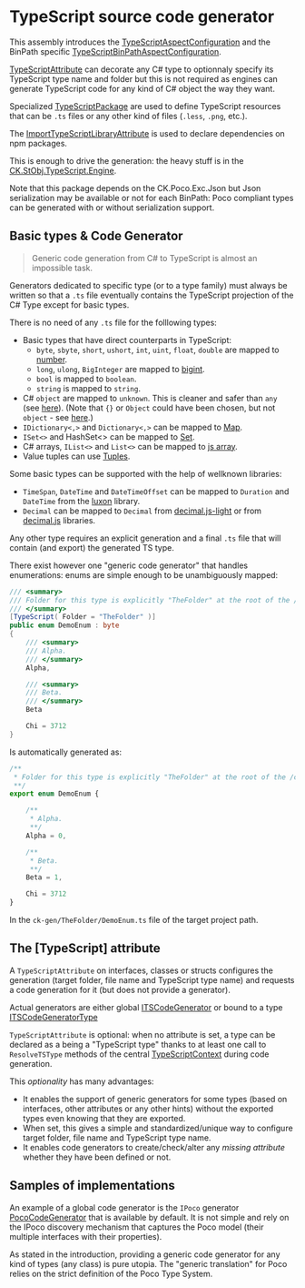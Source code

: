 # TypeScript source code generator

This assembly introduces the [TypeScriptAspectConfiguration](TypeScriptAspectConfiguration.cs) and the
BinPath specific [TypeScriptBinPathAspectConfiguration](TypeScriptBinPathAspectConfiguration.cs).


[TypeScriptAttribute](TypeScriptAttribute.cs) can decorate any C# type to optionnaly specify its TypeScript type name
and folder but this is not required as engines can generate TypeScript code for any kind of C# object the way they want.

Specialized [TypeScriptPackage](TypeScriptPackage.cs) are used to define TypeScript resources that can be `.ts` files or any
other kind of files (`.less`, `.png`, etc.).

The [ImportTypeScriptLibraryAttribute](ImportTypeScriptLibraryAttribute.cs) is used to declare dependencies on npm packages.

This is enough to drive the generation: the heavy stuff is in the [CK.StObj.TypeScript.Engine](..\CK.StObj.TypeScript.Engine).

Note that this package depends on the CK.Poco.Exc.Json but Json serialization may be available or not for each BinPath: Poco compliant types
can be generated with or without serialization support.

## Basic types & Code Generator

> Generic code generation from C# to TypeScript is almost an impossible task.

Generators dedicated to specific type (or to a type family) must always be written
so that a `.ts` file eventually contains the TypeScript projection of the C# Type except for
basic types.

There is no need of any `.ts` file for the folllowing types:
 - Basic types that have direct counterparts in TypeScript: 
   - `byte`, `sbyte`, `short`, `ushort`, `int`, `uint`, `float`, `double` are mapped to [number](https://developer.mozilla.org/en-US/docs/Web/JavaScript/Reference/Global_Objects/Number).
   - `long`, `ulong`, `BigInteger` are mapped to [bigint](https://developer.mozilla.org/en-US/docs/Web/JavaScript/Reference/Global_Objects/BigInt).
   - `bool` is mapped to `boolean`.
   - `string` is mapped to `string`.
 - C# `object` are mapped to `unknown`. This is cleaner and safer than `any` (see [here](https://stackoverflow.com/a/51439876/190380)).
   (Note that `{}` or `Object` could have been chosen, but not `object` - see [here](https://stackoverflow.com/a/28795689/190380).)
 - `IDictionary<,>` and `Dictionary<,>` can be mapped to [Map](https://developer.mozilla.org/en-US/docs/Web/JavaScript/Reference/Global_Objects/Map).
 - `ISet<>` and HashSet<> can be mapped to [Set](https://developer.mozilla.org/en-US/docs/Web/JavaScript/Reference/Global_Objects/Set).
 - C# arrays, `IList<>` and `List<>` can be mapped to [js array](https://developer.mozilla.org/en-US/docs/Web/JavaScript/Reference/Global_Objects/Array).
 - Value tuples can use [Tuples](https://www.typescriptlang.org/docs/handbook/variable-declarations.html#tuple-destructuring).

Some basic types can be supported with the help of wellknown libraries:
 - `TimeSpan`, `DateTime` and `DateTimeOffset` can be mapped to `Duration` and `DateTime` from the
   [luxon](https://github.com/moment/luxon/) library.
 - `Decimal` can be mapped to `Decimal` from [decimal.js-light](https://mikemcl.github.io/decimal.js-light/)
   or from [decimal.js](https://mikemcl.github.io/decimal.js/) libraries.

Any other type requires an explicit generation and a final `.ts` file that will contain
(and export) the generated TS type.

There exist however one "generic code generator" that handles enumerations: enums are
simple enough to be unambiguously mapped:

```csharp
/// <summary>
/// Folder for this type is explicitly "TheFolder" at the root of the /ck-gen folder.
/// </summary>
[TypeScript( Folder = "TheFolder" )]
public enum DemoEnum : byte
{
    /// <summary>
    /// Alpha.
    /// </summary>
    Alpha,

    /// <summary>
    /// Beta.
    /// </summary>
    Beta

    Chi = 3712
}
```
Is automatically generated as:
```ts
/**
 * Folder for this type is explicitly "TheFolder" at the root of the /ck-gen folder.
 **/
export enum DemoEnum {

    /**
     * Alpha.
     **/
    Alpha = 0,

    /**
     * Beta.
     **/
    Beta = 1,

    Chi = 3712
}
```
In the `ck-gen/TheFolder/DemoEnum.ts` file of the target project path.

## The [TypeScript] attribute

A `TypeScriptAttribute` on interfaces, classes or structs configures the generation (target folder, file name and TypeScript type name)
and requests a code generation for it (but does not provide a generator).

Actual generators are either global [ITSCodeGenerator](../CK.StObj.TypeScript.Engine/ITSCodeGenerator.cs) or bound
to a type [ITSCodeGeneratorType](../CK.StObj.TypeScript.Engine/ITSCodeGeneratorType.cs)

`TypeScriptAttribute` is optional: when no attribute is set, a type can be declared as a being a "TypeScript type" thanks to at least
one call to `ResolveTSType` methods of the central [TypeScriptContext](../CK.StObj.TypeScript.Engine/TypeScriptContext.cs) during code generation.

This *optionality* has many advantages:
  - It enables the support of generic generators for some types (based on interfaces, other attributes or any other hints) without the exported types 
    even knowing that they are exported.
  - When set, this gives a simple and standardized/unique way to configure target folder, file name and TypeScript type name.
  - It enables code generators to create/check/alter any *missing attribute* whether they have been defined or not.

## Samples of implementations
   
An example of a global code generator is the `IPoco` generator [PocoCodeGenerator](../CK.StObj.TypeScript.Engine/Globals/PocoCodeGenerator.cs) that
is available by default.
It is not simple and rely on the IPoco discovery mechanism that captures the Poco model (their multiple interfaces with their properties).

As stated in the introduction, providing a generic code generator for any kind of types (any class) is pure utopia.
The "generic translation" for Poco relies on the strict definition of the Poco Type System.



